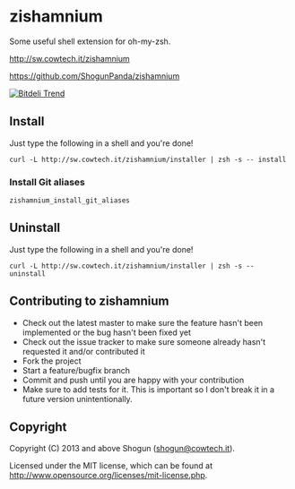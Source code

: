 # zishamnium

Some useful shell extension for oh-my-zsh.

http://sw.cowtech.it/zishamnium

https://github.com/ShogunPanda/zishamnium

[![Bitdeli Trend](https://d2weczhvl823v0.cloudfront.net/ShogunPanda/zishamnium/trend.png)](https://bitdeli.com/free "Bitdeli Badge")

## Install

Just type the following in a shell and you're done!

`curl -L http://sw.cowtech.it/zishamnium/installer | zsh -s -- install`

### Install Git aliases

`zishamnium_install_git_aliases`

## Uninstall

Just type the following in a shell and you're done!

`curl -L http://sw.cowtech.it/zishamnium/installer | zsh -s -- uninstall`

## Contributing to zishamnium
 
* Check out the latest master to make sure the feature hasn't been implemented or the bug hasn't been fixed yet
* Check out the issue tracker to make sure someone already hasn't requested it and/or contributed it
* Fork the project
* Start a feature/bugfix branch
* Commit and push until you are happy with your contribution
* Make sure to add tests for it. This is important so I don't break it in a future version unintentionally.

## Copyright

Copyright (C) 2013 and above Shogun (shogun@cowtech.it).

Licensed under the MIT license, which can be found at http://www.opensource.org/licenses/mit-license.php.
